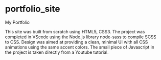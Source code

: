 # portfolio_site
My Portfolio

This site was built from scratch using HTML5, CSS3. The project was completed in VScode using the Node.js library node-sass to compile SCSS to CSS.
Design was aimed at providing a clean, minimal UI with all CSS animations using the same accent colors.
The small piece of Javascript in the project is taken directly from a Youtube tutorial.
